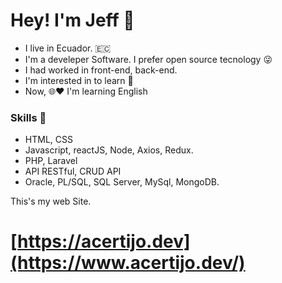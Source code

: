 # Hey! I'm Jeff 👋

-    I live in Ecuador. 🇪🇨
-    I'm a develeper Software. I prefer open source tecnology 😜
-    I had worked in front-end, back-end. 
-    I'm interested in to learn 👀
-    Now, 🌐❤️ I'm learning English 

### Skills 📌
-    HTML, CSS
-    Javascript, reactJS, Node, Axios, Redux.
-    PHP, Laravel
-    API RESTful, CRUD API
-    Oracle, PL/SQL, SQL Server, MySql, MongoDB.

This's my web Site.
# [https://acertijo.dev](https://www.acertijo.dev/)



<!---
jjmirandaa86/jjmirandaa86 is a ✨ special ✨ repository because its `README.md` (this file) appears on your GitHub profile.
You can click the Preview link to take a look at your changes.
--->
